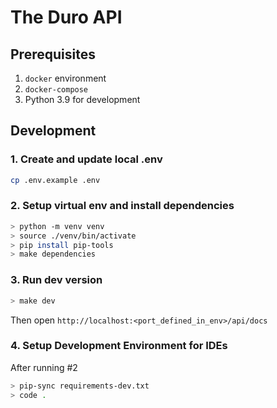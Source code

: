 # The Duro API

## Prerequisites
1. `docker` environment
2. `docker-compose`
3. Python 3.9 for development


## Development

### 1. Create and update local .env

``` Bash
cp .env.example .env
```

### 2. Setup virtual env and install dependencies
``` Bash
> python -m venv venv
> source ./venv/bin/activate
> pip install pip-tools
> make dependencies
```

### 3. Run dev version
``` Bash
> make dev
```

Then open `http://localhost:<port_defined_in_env>/api/docs`

### 4. Setup Development Environment for IDEs
After running #2
``` Bash
> pip-sync requirements-dev.txt
> code .
```